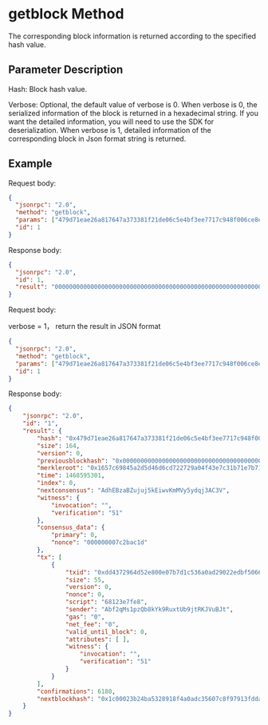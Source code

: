 ﻿# getblock Method

The corresponding block information is returned according to the specified hash value.

## Parameter Description

Hash: Block hash value.

Verbose: Optional, the default value of verbose is 0. When verbose is 0, the serialized information of the block is returned in a hexadecimal string. If you want the detailed information, you will need to use the SDK for deserialization. When verbose is 1, detailed information of the corresponding block in Json format string is returned.

## Example

Request body:

```json
{
  "jsonrpc": "2.0",
  "method": "getblock",
  "params": ["479d71eae26a817647a373381f21de06c5e4bf3ee7717c948f006ce8e25441be"],
  "id": 1
}
```

Response body:

```json
{
  "jsonrpc": "2.0",
  "id": 1,
  "result": "0000000000000000000000000000000000000000000000000000000000000000000000008e29af06ec157a3d85717b1eb7317c3ef4049a7222d76c6dd4d5a24598c6571665fc885700000000f071d5fc6d2e2978a45842f05b1ac970e87d197700015102001dac2b7c0000000000000000000568123e7fe8da1745e9b549bd0bfa1a569971c77eba30cd5a4b000000000000000000000000000000000000000000000151"
}
```

Request body:

verbose = 1， return the result in JSON format

```json
{
  "jsonrpc": "2.0",
  "method": "getblock",
  "params": ["479d71eae26a817647a373381f21de06c5e4bf3ee7717c948f006ce8e25441be", 1],
  "id": 1
}
```

Response body:

```json
{
    "jsonrpc": "2.0", 
    "id": "1", 
    "result": {
        "hash": "0x479d71eae26a817647a373381f21de06c5e4bf3ee7717c948f006ce8e25441be", 
        "size": 164, 
        "version": 0, 
        "previousblockhash": "0x0000000000000000000000000000000000000000000000000000000000000000", 
        "merkleroot": "0x1657c69845a2d5d46d6cd722729a04f43e7c31b71e7b71853d7a15ec06af298e", 
        "time": 1468595301, 
        "index": 0, 
        "nextconsensus": "AdhEBzaBZujuj5kEiwvKmMVy5ydqj3AC3V", 
        "witness": {
            "invocation": "", 
            "verification": "51"
        }, 
        "consensus_data": {
            "primary": 0, 
            "nonce": "000000007c2bac1d"
        }, 
        "tx": [
            {
                "txid": "0xdd4372964d52e800e07b7d1c536a0ad29022edbf506603c01a4efa6cc0b4e1c6", 
                "size": 55, 
                "version": 0, 
                "nonce": 0, 
                "script": "68123e7fe8", 
                "sender": "Abf2qMs1pzQb8kYk9RuxtUb9jtRKJVuBJt", 
                "gas": "0", 
                "net_fee": "0", 
                "valid_until_block": 0, 
                "attributes": [ ], 
                "witness": {
                    "invocation": "", 
                    "verification": "51"
                }
            }
        ], 
        "confirmations": 6180, 
        "nextblockhash": "0x1c00023b24ba5328918f4a0adc35607c8f97913fdda88b4eb4c571e7bc613bf4"
    }
}
```
